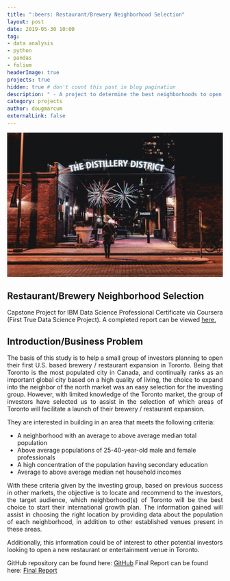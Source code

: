 ```yaml
---
title: ":beers: Restaurant/Brewery Neighborhood Selection"
layout: post
date: 2019-05-30 10:00
tag: 
- data analysis
- python
- pandas
- folium
headerImage: true
projects: true
hidden: true # don't count this post in blog pagination
description: " - A project to determine the best neighborhoods to open a new restaurant / brewery in Toronto, based on client specifications."
category: projects
author: dougmarcum
externalLink: false
---
```


![Screenshot](/assets/images/distillery.jpg)

## Restaurant/Brewery Neighborhood Selection  
<p align="justify">Capstone Project for IBM Data Science Professional Certificate via Coursera (First True Data Science Project). A completed report can be viewed <a href="https://github.com/MarcumDoug/Restaurant_Neighborhood_Selection/blob/master/Report/BOTN%20Report.pdf">here.</a></p>

## Introduction/Business Problem  
<p align="justify">The basis of this study is to help a small group of investors planning to open their first U.S. based brewery / restaurant expansion in Toronto. Being that Toronto is the most populated city in Canada, and continually ranks as an important global city based on a high quality of living, the choice to expand into the neighbor of the north market was an easy selection for the investing group. However, with limited knowledge of the Toronto market, the group of investors have selected us to assist in the selection of which areas of Toronto will facilitate a launch of their brewery / restaurant expansion.</p>    

<p>They are interested in building in an area that meets the following criteria:</p>
<ul>
    <li>A neighborhood with an average to above average median total population</li>
    <li>Above average populations of 25-40-year-old male and female professionals</li>
    <li>A high concentration of the population having secondary education</li>
    <li>Average to above average median net household incomes</li>   
</ul>

<p align="justify">With these criteria given by the investing group, based on previous success in other markets, the objective is to locate and recommend to the investors, the target audience, which neighborhood(s) of Toronto will be the best choice to start their international growth plan. The information gained will assist in choosing the right location by providing data about the population of each neighborhood, in addition to other established venues present in these areas.</p>    

<p align="justify">Additionally, this information could be of interest to other potential investors looking to open a new restaurant or entertainment venue in Toronto.</p>  

<p>GitHub repository can be found here: <a href="https://github.com/MarcumDoug/Restaurant_Neighborhood_Selection">GitHub</a>
Final Report can be found here: <a href="https://github.com/MarcumDoug/Restaurant_Neighborhood_Selection/tree/master/Report">Final Report</a></p>
